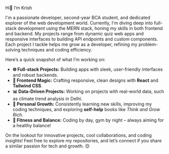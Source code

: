 Hi👋 I’m Krish 

I'm a passionate developer, second-year BCA student, and dedicated explorer of the web development world. Currently, I'm diving deep into full-stack development using the MERN stack, honing my skills in both frontend and backend. My projects range from dynamic quiz web apps and responsive interfaces to building API endpoints and custom components. Each project I tackle helps me grow as a developer, refining my problem-solving techniques and coding efficiency.

Here’s a quick snapshot of what I’m working on:

- **🌐 Full-stack Projects:** Building apps with sleek, user-friendly interfaces and robust backends.</br>
- **🎨 Frontend Magic:** Crafting responsive, clean designs with **React** and **Tailwind CSS**.</br>
- **📊 Data-Driven Projects:** Working on projects with real-world data, such as climate trend analysis in Delhi.</br>
- **🚀 Personal Growth:** Consistently learning new skills, improving my coding techniques, and exploring **self-help** books like *Think and Grow Rich*.</br>
- **💪 Fitness and Balance:** Coding by day, gym by night – always aiming for a healthy balance!</br>

On the lookout for innovative projects, cool collaborations, and coding insights! Feel free to explore my repositories, and let’s connect if you share a similar passion for tech and growth. 😊
